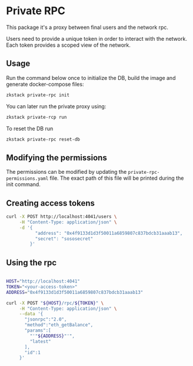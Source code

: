 # Private RPC

This package it's a proxy between final users and the network rpc.

Users need to provide a unique token in order to interact with the network. Each token provides a scoped view of the
network.

## Usage

Run the command below once to initialize the DB, build the image and generate docker-compose files:

```bash
zkstack private-rpc init
```

You can later run the private proxy using:

```bash
zkstack private-rcp run
```

To reset the DB run

```bash
zkstack private-rpc reset-db
```

## Modifying the permissions

The permissions can be modified by updating the `private-rpc-permissions.yaml` file. The exact path of this file will be printed
during the init command.

## Creating access tokens

```bash
curl -X POST http://localhost:4041/users \
     -H "Content-Type: application/json" \
     -d '{
           "address": "0x4f9133d1d3f50011a6859807c837bdcb31aaab13",
           "secret": "sososecret"
         }'
```

## Using the rpc

```bash

HOST="http://localhost:4041"
TOKEN="<your-access-token>"
ADDRESS="0x4f9133d1d3f50011a6859807c837bdcb31aaab13"

curl -X POST "${HOST}/rpc/${TOKEN}" \
     -H "Content-Type: application/json" \
     --data '{
       "jsonrpc":"2.0",
       "method":"eth_getBalance",
       "params":[
         "'"${ADDRESS}"'",
         "latest"
       ],
       "id":1
     }'

```
